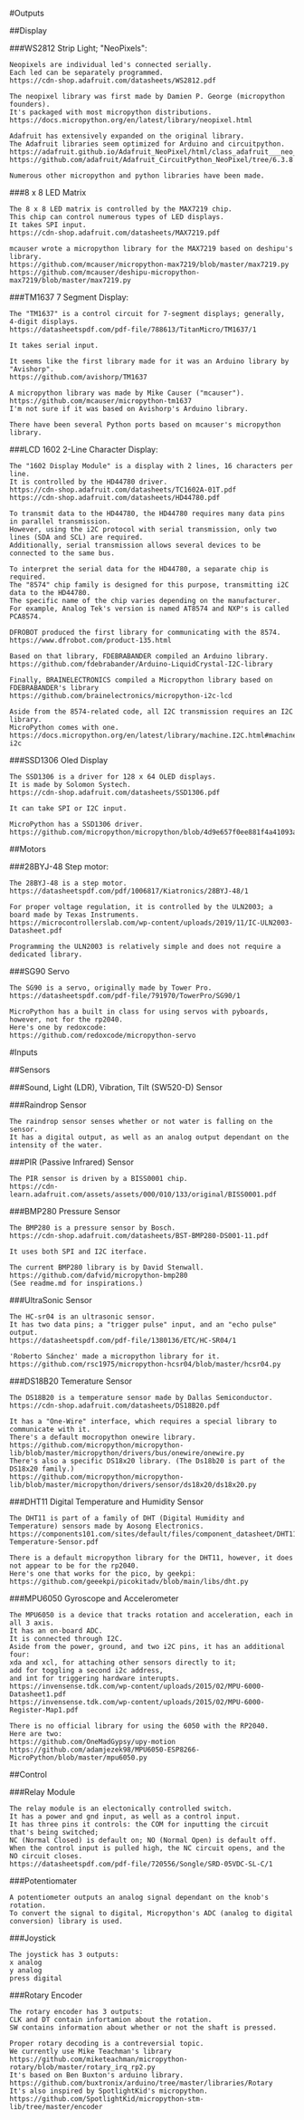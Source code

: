 
#Outputs

##Display

###WS2812 Strip Light; "NeoPixels":

	Neopixels are individual led's connected serially.
	Each led can be separately programmed.
	https://cdn-shop.adafruit.com/datasheets/WS2812.pdf
	
	The neopixel library was first made by Damien P. George (micropython founders).
	It's packaged with most micropython distributions.
	https://docs.micropython.org/en/latest/library/neopixel.html
	
	Adafruit has extensively expanded on the original library.
	The Adafruit libraries seem optimized for Arduino and circuitpython.
	https://adafruit.github.io/Adafruit_NeoPixel/html/class_adafruit___neo_pixel.html
	https://github.com/adafruit/Adafruit_CircuitPython_NeoPixel/tree/6.3.8
	
	Numerous other micropython and python libraries have been made.
	
###8 x 8 LED Matrix

	The 8 x 8 LED matrix is controlled by the MAX7219 chip.
	This chip can control numerous types of LED displays.
	It takes SPI input.
	https://cdn-shop.adafruit.com/datasheets/MAX7219.pdf

	mcauser wrote a micropython library for the MAX7219 based on deshipu's library.
	https://github.com/mcauser/micropython-max7219/blob/master/max7219.py
	https://github.com/mcauser/deshipu-micropython-max7219/blob/master/max7219.py
	
###TM1637 7 Segment Display:

	The "TM1637" is a control circuit for 7-segment displays; generally, 4-digit displays.
	https://datasheetspdf.com/pdf-file/788613/TitanMicro/TM1637/1
	
	It takes serial input.
	
	It seems like the first library made for it was an Arduino library by "Avishorp".
	https://github.com/avishorp/TM1637
	
	A micropython library was made by Mike Causer ("mcauser").
	https://github.com/mcauser/micropython-tm1637
	I'm not sure if it was based on Avishorp's Arduino library.
	
	There have been several Python ports based on mcauser's micropython library.

###LCD 1602 2-Line Character Display:

	The "1602 Display Module" is a display with 2 lines, 16 characters per line.
	It is controlled by the HD44780 driver.
	https://cdn-shop.adafruit.com/datasheets/TC1602A-01T.pdf
	https://cdn-shop.adafruit.com/datasheets/HD44780.pdf

	To transmit data to the HD44780, the HD44780 requires many data pins in parallel transmission.
	However, using the i2C protocol with serial transmission, only two lines (SDA and SCL) are required.
	Additionally, serial transmission allows several devices to be connected to the same bus.

	To interpret the serial data for the HD44780, a separate chip is required.
	The "8574" chip family is designed for this purpose, transmitting i2C data to the HD44780.
	The specific name of the chip varies depending on the manufacturer.
	For example, Analog Tek's version is named AT8574 and NXP's is called PCA8574.

	DFROBOT produced the first library for communicating with the 8574.
	https://www.dfrobot.com/product-135.html

	Based on that library, FDEBRABANDER compiled an Arduino library.
	https://github.com/fdebrabander/Arduino-LiquidCrystal-I2C-library

	Finally, BRAINELECTRONICS compiled a Micropython library based on FDEBRABANDER's library
	https://github.com/brainelectronics/micropython-i2c-lcd
	
	Aside from the 8574-related code, all I2C transmission requires an I2C library.
	MicroPython comes with one.
	https://docs.micropython.org/en/latest/library/machine.I2C.html#machine-i2c
	
###SSD1306 Oled Display

	The SSD1306 is a driver for 128 x 64 OLED displays.
	It is made by Solomon Systech.
	https://cdn-shop.adafruit.com/datasheets/SSD1306.pdf
	
	It can take SPI or I2C input.
	
	MicroPython has a SSD1306 driver.
	https://github.com/micropython/micropython/blob/4d9e657f0ee881f4a41093ab89ec91d03613744d/drivers/display/ssd1306.py
	
##Motors

###28BYJ-48 Step motor:

	The 28BYJ-48 is a step motor.
	https://datasheetspdf.com/pdf/1006817/Kiatronics/28BYJ-48/1
	
	For proper voltage regulation, it is controlled by the ULN2003; a board made by Texas Instruments.
	https://microcontrollerslab.com/wp-content/uploads/2019/11/IC-ULN2003-Datasheet.pdf
	
	Programming the ULN2003 is relatively simple and does not require a dedicated library.
	
###SG90 Servo

	The SG90 is a servo, originally made by Tower Pro.
	https://datasheetspdf.com/pdf-file/791970/TowerPro/SG90/1
	
	MicroPython has a built in class for using servos with pyboards, however, not for the rp2040.
	Here's one by redoxcode:
	https://github.com/redoxcode/micropython-servo
	
#Inputs

##Sensors

###Sound, Light (LDR), Vibration, Tilt (SW520-D) Sensor

###Raindrop Sensor

	The raindrop sensor senses whether or not water is falling on the sensor.
	It has a digital output, as well as an analog output dependant on the intensity of the water.

###PIR (Passive Infrared) Sensor

	The PIR sensor is driven by a BISS0001 chip.
	https://cdn-learn.adafruit.com/assets/assets/000/010/133/original/BISS0001.pdf

###BMP280 Pressure Sensor

	The BMP280 is a pressure sensor by Bosch.
	https://cdn-shop.adafruit.com/datasheets/BST-BMP280-DS001-11.pdf
	
	It uses both SPI and I2C iterface.
	
	The current BMP280 library is by David Stenwall.
	https://github.com/dafvid/micropython-bmp280
	(See readme.md for inspirations.)	
	
###UltraSonic Sensor

	The HC-sr04 is an ultrasonic sensor.
	It has two data pins; a "trigger pulse" input, and an "echo pulse" output.
	https://datasheetspdf.com/pdf-file/1380136/ETC/HC-SR04/1
	
	'Roberto Sánchez' made a micropython library for it.
	https://github.com/rsc1975/micropython-hcsr04/blob/master/hcsr04.py
	
###DS18B20 Temerature Sensor

	The DS18B20 is a temperature sensor made by Dallas Semiconductor.
	https://cdn-shop.adafruit.com/datasheets/DS18B20.pdf
	
	It has a "One-Wire" interface, which requires a special library to communicate with it.
	There's a default mocropython onewire library.
	https://github.com/micropython/micropython-lib/blob/master/micropython/drivers/bus/onewire/onewire.py
	There's also a specific DS18x20 library. (The Ds18b20 is part of the DS18x20 family.)
	https://github.com/micropython/micropython-lib/blob/master/micropython/drivers/sensor/ds18x20/ds18x20.py
	
###DHT11 Digital Temperature and Humidity Sensor

	The DHT11 is part of a family of DHT (Digital Humidity and Temperature) sensors made by Aosong Electronics.
	https://components101.com/sites/default/files/component_datasheet/DHT11-Temperature-Sensor.pdf
	
	There is a default micropython library for the DHT11, however, it does not appear to be for the rp2040.
	Here's one that works for the pico, by geekpi:
	https://github.com/geeekpi/picokitadv/blob/main/libs/dht.py	

###MPU6050 Gyroscope and Accelerometer

	The MPU6050 is a device that tracks rotation and acceleration, each in all 3 axis.
	It has an on-board ADC.
	It is connected through I2C.
	Aside from the power, ground, and two i2C pins, it has an additional four:
	xda and xcl, for attaching other sensors directly to it;
	add for toggling a second i2c address,
	and int for triggering hardware interupts.
	https://invensense.tdk.com/wp-content/uploads/2015/02/MPU-6000-Datasheet1.pdf
	https://invensense.tdk.com/wp-content/uploads/2015/02/MPU-6000-Register-Map1.pdf
	
	There is no official library for using the 6050 with the RP2040.
	Here are two:
	https://github.com/OneMadGypsy/upy-motion
	https://github.com/adamjezek98/MPU6050-ESP8266-MicroPython/blob/master/mpu6050.py
	
##Control

###Relay Module

	The relay module is an electonically controlled switch.
	It has a power and gnd input, as well as a control input.
	It has three pins it controls: the COM for inputting the circuit that's being switched;
	NC (Normal Closed) is default on; NO (Normal Open) is default off.
	When the control input is pulled high, the NC circuit opens, and the NO circuit closes.
	https://datasheetspdf.com/pdf-file/720556/Songle/SRD-05VDC-SL-C/1
	
###Potentiomater

	A potentiometer outputs an analog signal dependant on the knob's rotation.
	To convert the signal to digital, Micropython's ADC (analog to digital conversion) library is used.
	
###Joystick

	The joystick has 3 outputs:
	x analog
	y analog
	press digital

###Rotary Encoder

	The rotary encoder has 3 outputs:
	CLK and DT contain infortamion about the rotation.
	SW contains information about whether or not the shaft is pressed.
	
	Proper rotary decoding is a contreversial topic.
	We currently use Mike Teachman's library
	https://github.com/miketeachman/micropython-rotary/blob/master/rotary_irq_rp2.py
	It's based on Ben Buxton's arduino library.
	https://github.com/buxtronix/arduino/tree/master/libraries/Rotary
	It's also inspired by SpotlightKid's micropython.
	https://github.com/SpotlightKid/micropython-stm-lib/tree/master/encoder
